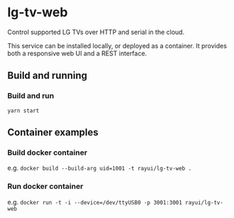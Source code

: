 # lg-tv-web

Control supported LG TVs over HTTP and serial in the cloud.

This service can be installed locally, or deployed as a container. It provides both a responsive web UI and a REST interface.

## Build and running

### Build and run

`yarn start`

## Container examples

### Build docker container

e.g.
`docker build --build-arg uid=1001 -t rayui/lg-tv-web .`

### Run docker container

e.g.
`docker run -t -i --device=/dev/ttyUSB0 -p 3001:3001 rayui/lg-tv-web`
